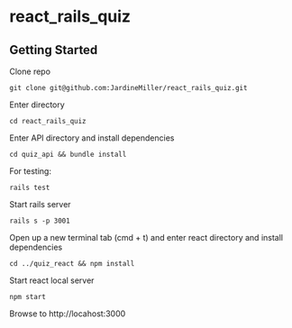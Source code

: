 # react_rails_quiz

## Getting Started

Clone repo
```
git clone git@github.com:JardineMiller/react_rails_quiz.git
```

Enter directory
```
cd react_rails_quiz
```

Enter API directory and install dependencies
```
cd quiz_api && bundle install
```

For testing:
```
rails test
```

Start rails server
```
rails s -p 3001
```

Open up a new terminal tab (cmd + t) and enter react directory and install dependencies
```
cd ../quiz_react && npm install
```

Start react local server
```
npm start
```

Browse to http://locahost:3000

